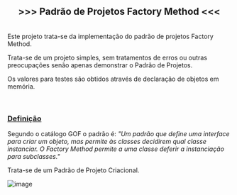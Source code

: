 <h2 style="text-align:center"><strong>&gt;&gt;&gt; Padr&atilde;o de Projetos Factory Method &lt;&lt;&lt;</strong></h2>

<p><br />
Este projeto trata-se da implementa&ccedil;&atilde;o do padr&atilde;o de projetos Factory Method.</p>

<p>Trata-se de um projeto simples, sem tratamentos de erros ou outras preocupa&ccedil;&otilde;es sen&atilde;o apenas demonstrar o Padr&atilde;o de Projetos.</p>

<p>Os valores para testes s&atilde;o obtidos atrav&eacute;s de declara&ccedil;&atilde;o de objetos em mem&oacute;ria.</p>

<p>&nbsp;</p>

<h3><u>Defini&ccedil;&atilde;o</u></h3>

<p>Segundo o cat&aacute;logo GOF o padr&atilde;o &eacute;: <em>&quot;Um padr&atilde;o que define uma interface para criar um objeto, mas permite &agrave;s classes decidirem qual classe instanciar. O Factory Method permite a uma classe deferir a instancia&ccedil;&atilde;o para subclasses.&quot;</em></p>

<p>Trata-se de um Padr&atilde;o de Projeto Criacional.</p>

![image](https://user-images.githubusercontent.com/99047577/209889375-109e3543-95bc-4f9f-97e7-38863f6281dc.png) &nbsp;

<address>&nbsp;</address>
